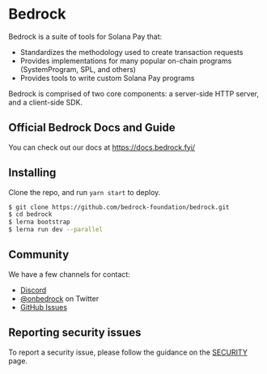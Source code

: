 # Bedrock
Bedrock is a suite of tools for Solana Pay that:

- Standardizes the methodology used to create transaction requests
- Provides implementations for many popular on-chain programs (SystemProgram, SPL, and others)
- Provides tools to write custom Solana Pay programs

Bedrock is comprised of two core components: a server-side HTTP server, and a client-side SDK. 

## Official Bedrock Docs and Guide

You can check out our docs at https://docs.bedrock.fyi/

## Installing

Clone the repo, and run `yarn start` to deploy.

```bash
$ git clone https://github.com/bedrock-foundation/bedrock.git
$ cd bedrock
$ lerna bootstrap
$ lerna run dev --parallel
```

## Community

We have a few channels for contact:

- [Discord](https://discord.gg/onbedrock)
- [@onbedrock](https://twitter.com/onbedrock) on Twitter
- [GitHub Issues](https://github.com/bedrock-foundation/bedrock/issues)


## Reporting security issues

To report a security issue, please follow the guidance on the [SECURITY](.github/SECURITY.md) page.
